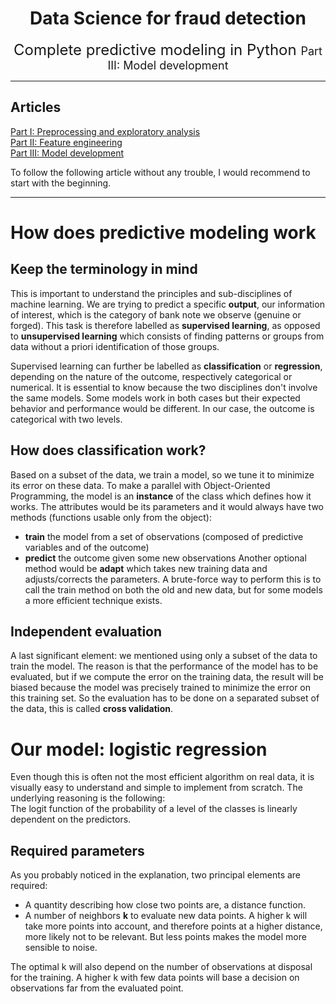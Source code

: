<h1 style="text-align: center;" markdown="1">Data Science for fraud detection</h1>

<div style="text-align: center;" markdown="1"><font size="5">
Complete predictive modeling in Python
</font>  
<font size="4">
Part III: Model development
</font>
</div>

_____


## Articles

[Part I: Preprocessing and exploratory analysis
](mbesancon.github.io/BankNotes/article.html)  
[Part II: Feature engineering
](mbesancon.github.io/BankNotes/feature_eng.html)   
[Part III: Model development
](mbesancon.github.io/BankNotes/model.html)

To follow the following article without any trouble, I would recommend to
start with the beginning.
___

# How does predictive modeling work

## Keep the terminology in mind
This is important to understand the principles and
sub-disciplines of machine learning. We are trying to predict a specific
**output**, our information of interest, which is the category of bank note
we observe (genuine or forged).
This task is therefore labelled as **supervised learning**, as opposed to
**unsupervised learning** which consists of finding patterns or groups from
data without a priori identification of those groups.  

Supervised learning can further be labelled as **classification** or
**regression**, depending on the nature of the outcome, respectively
categorical or numerical. It is essential to know because the two disciplines
don't involve the same models. Some models work in both cases but their expected
behavior and performance would be different. In our case, the outcome is
categorical with two levels.  

## How does classification work?

Based on a subset of the data, we train a
model, so we tune it to minimize its error on these data. To make a parallel
with Object-Oriented Programming, the model is an **instance** of the
class which defines how it works. The attributes would be its parameters and
it would always have two methods (functions usable only from the object):  
* **train** the model from a set of observations (composed of predictive
    variables and of the outcome)
* **predict** the outcome given some new observations
Another optional method would be **adapt** which takes new training data and
adjusts/corrects the parameters. A brute-force way to perform this is to call
the train method on both the old and new data, but for some models a more
efficient technique exists.  

## Independent evaluation
A last significant element: we mentioned using only a subset of the data to
train the model. The reason is that the performance of the model has to be
evaluated, but if we compute the error on the training data, the result will
be biased because the model was precisely trained to minimize the error on this
training set. So the evaluation has to be done on a separated subset of the
data, this is called **cross validation**.

# Our model: logistic regression

Even though this is often not the most efficient algorithm on real data,
it is visually easy to understand and simple to implement from scratch.
The underlying reasoning is the following:  
The logit function of the probability of a level of the classes is
linearly dependent on the predictors.


## Required parameters

As you probably noticed in the explanation, two principal elements are required:
* A quantity describing how close two points are, a distance function.
* A number of neighbors **k** to evaluate new data points. A higher k will take
more points into account, and therefore points at a higher distance, more likely
not to be relevant. But less points makes the model more sensible to noise.

The optimal k will also depend on the number of observations at disposal for
the training. A higher k with few data points will base a decision on
observations far from the evaluated point.
